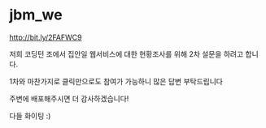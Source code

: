 # jbm_we
http://bit.ly/2FAFWC9

저희 코딩턴 조에서 집안일 웹서비스에 대한
현황조사를 위해 2차 설문을 하려고 합니다.

1차와 마찬가지로 클릭만으로도 참여가 가능하니
많은 답변 부탁드립니다

주변에 배포해주시면 더 감사하겠습니다!

다들 화이팅 :)
